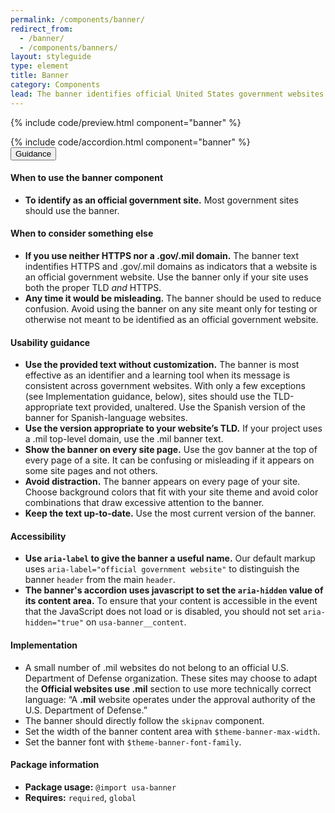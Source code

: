 ```yaml
---
permalink: /components/banner/
redirect_from:
  - /banner/
  - /components/banners/
layout: styleguide
type: element
title: Banner
category: Components
lead: The banner identifies official United States government websites  and helps visitors understand how to tell that they are official.
---
```


{% include code/preview.html component="banner" %}

<section class="site-component-section">
  {% include code/accordion.html component="banner" %}
  <div class="usa-accordion usa-accordion--bordered site-accordion-docs">
    <button class="usa-button-unstyled usa-accordion__button"
        aria-expanded="true" aria-controls="table-docs">
      Guidance
    </button>
    <div id="table-docs" aria-hidden="false" class="usa-accordion__content site-component-usage">
      <h4>When to use the banner component</h4>
      <ul class="usa-content-list">
        <li><strong>To identify as an official government site.</strong> Most government sites should use the banner.</li>
      </ul>
      <h4>When to consider something else</h4>
      <ul class="usa-content-list">
        <li><strong>If you use neither HTTPS nor a .gov/.mil domain.</strong> The banner text indentifies HTTPS and .gov/.mil domains as indicators that a website is an official government website. Use the banner only if your site uses both the proper TLD <em>and</em> HTTPS.</li>
        <li><strong>Any time it would be misleading.</strong> The banner should be used to reduce confusion. Avoid using the banner on any site meant only for testing or otherwise not meant to be identified as an official government website.</li>
      </ul>
      <h4>Usability guidance</h4>
      <ul class="usa-content-list">
        <li><strong>Use the provided text without customization.</strong> The banner is most effective as an identifier and a learning tool when its message is consistent across government websites. With only a few exceptions (see Implementation guidance, below), sites should use the TLD-appropriate text provided, unaltered. Use the Spanish version of the banner for Spanish-language websites.</li>
        <li><strong>Use the version appropriate to your website’s TLD.</strong> If your project uses a .mil top-level domain, use the .mil banner text.</li>
        <li><strong>Show the banner on every site page.</strong> Use the gov banner at the top of every page of a site. It can be confusing or misleading if it appears on some site pages and not others.</li>
        <li><strong>Avoid distraction.</strong> The banner appears on every page of your site. Choose background colors that fit with your site theme and avoid color combinations that draw excessive attention to the banner.</li>
        <li><strong>Keep the text up-to-date.</strong> Use the most current version of the banner.</li>
      </ul>
      <h4 class="usa-heading">Accessibility</h4>
      <ul class="usa-content-list">
        <li><strong>Use <code>aria-label</code> to give the banner a useful name.</strong> Our default markup uses <code>aria-label="official government website"</code> to distinguish the banner <code>header</code> from the main <code>header</code>.</li>
        <li><strong>The banner's accordion uses javascript to set the <code>aria-hidden</code> value of its content area.</strong> To ensure that your content is accessible in the event that the JavaScript does not load or is disabled, you should not set <code>aria-hidden="true"</code> on <code>usa-banner__content</code>.</li>
      </ul>
      <h4 class="usa-heading">Implementation</h4>
      <ul class="usa-content-list">
        <li>A small number of .mil websites do not belong to an official U.S. Department of Defense organization. These sites may choose to adapt the <strong>Official websites use .mil</strong> section to use more technically correct language: “A <strong>.mil</strong> website operates under the approval authority of the U.S. Department of Defense.”</li>
        <li>The banner should directly follow the <code>skipnav</code> component.</li>
        <li>Set the width of the banner content area with <code>$theme-banner-max-width</code>.</li>
        <li>Set the banner font with <code>$theme-banner-font-family</code>.</li>
      </ul>
      <h4 class="usa-heading">Package information</h4>
      <ul class="usa-content-list">
        <li>
          <strong>Package usage:</strong> <code>@import usa-banner</code>
        </li>
        <li>
          <strong>Requires:</strong> <code>required</code>, <code>global</code>
        </li>
      </ul>
    </div>
  </div>
</section>
